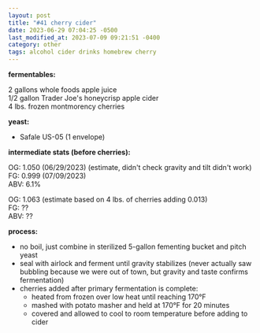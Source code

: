 ```yaml
---
layout: post
title: "#41 cherry cider"
date: 2023-06-29 07:04:25 -0500
last_modified_at: 2023-07-09 09:21:51 -0400
category: other
tags: alcohol cider drinks homebrew cherry
---
```


**fermentables:**

2 gallons whole foods apple juice  
1/2 gallon Trader Joe's honeycrisp apple cider  
4 lbs. frozen montmorency cherries  

**yeast:**

* Safale US-05 (1 envelope)

**intermediate stats (before cherries):**

OG: 1.050 (06/29/2023)  (estimate, didn't check gravity and tilt didn't work)  
FG: 0.999 (07/09/2023)  
ABV: 6.1%  

OG: 1.063 (estimate based on 4 lbs. of cherries adding 0.013)  
FG: ??  
ABV: ??  

**process:**

* no boil, just combine in sterilized 5-gallon fementing bucket and pitch yeast
* seal with airlock and ferment until gravity stabilizes (never actually saw
  bubbling because we were out of town, but gravity and taste confirms fermentation)
* cherries added after primary fermentation is complete:
  * heated from frozen over low heat until reaching 170°F
  * mashed with potato masher and held at 170°F for 20 minutes
  * covered and allowed to cool to room temperature before adding to cider
